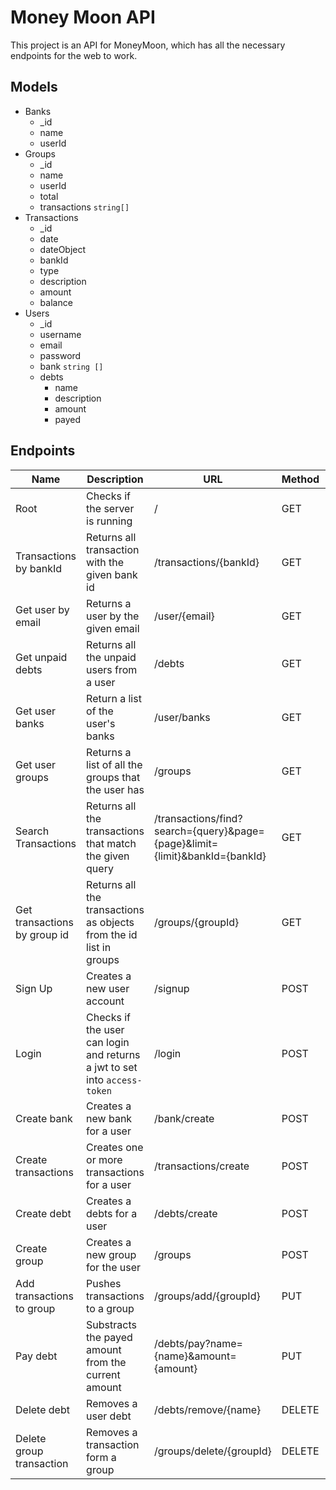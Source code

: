 # Money Moon API

This project is an API for MoneyMoon, which has all the necessary endpoints for the web to work.

## Models

- Banks
  - \_id
  - name
  - userId
- Groups
  - \_id
  - name
  - userId
  - total
  - transactions `string[]`
- Transactions
  - \_id
  - date
  - dateObject
  - bankId
  - type
  - description
  - amount
  - balance
- Users
  - \_id
  - username
  - email
  - password
  - bank `string []`
  - debts
    - name
    - description
    - amount
    - payed

## Endpoints

| Name                         | Description                                                               | URL                                                                         | Method | Body                                                   | Headers      |
| ---------------------------- | ------------------------------------------------------------------------- | --------------------------------------------------------------------------- | ------ | ------------------------------------------------------ | ------------ |
| Root                         | Checks if the server is running                                           | /                                                                           | GET    | NA                                                     | NA           |
| Transactions by bankId       | Returns all transaction with the given bank id                            | /transactions/{bankId}                                                      | GET    | NA                                                     | access-token |
| Get user by email            | Returns a user by the given email                                         | /user/{email}                                                               | GET    | NA                                                     | access-token |
| Get unpaid debts             | Returns all the unpaid users from a user                                  | /debts                                                                      | GET    | NA                                                     | access-token |
| Get user banks               | Return a list of the user's banks                                         | /user/banks                                                                 | GET    | NA                                                     | access-token |
| Get user groups              | Returns a list of all the groups that the user has                        | /groups                                                                     | GET    | NA                                                     | access-token |
| Search Transactions          | Returns all the transactions that match the given query                   | /transactions/find?search={query}&page={page}&limit={limit}&bankId={bankId} | GET    | NA                                                     | access-token |
| Get transactions by group id | Returns all the transactions as objects from the id list in groups        | /groups/{groupId}                                                           | GET    | NA                                                     | access-token |
| Sign Up                      | Creates a new user account                                                | /signup                                                                     | POST   | `{username, email, password}`                          | NA           |
| Login                        | Checks if the user can login and returns a jwt to set into `access-token` | /login                                                                      | POST   | `{email, password}`                                    | NA           |
| Create bank                  | Creates a new bank for a user                                             | /bank/create                                                                | POST   | `{name, userId}`                                       | access-token |
| Create transactions          | Creates one or more transactions for a user                               | /transactions/create                                                        | POST   | `[{date, bankId, type, description, amount, balance}]` | access-token |
| Create debt                  | Creates a debts for a user                                                | /debts/create                                                               | POST   | `{name, description, Amount}`                          | access-token |
| Create group                 | Creates a new group for the user                                          | /groups                                                                     | POST   | `{name}`                                               | access-token |
| Add transactions to group    | Pushes transactions to a group                                            | /groups/add/{groupId}                                                       | PUT    | `[string]`                                             | access-token |
| Pay debt                     | Substracts the payed amount from the current amount                       | /debts/pay?name={name}&amount={amount}                                      | PUT    | NA                                                     | access-token |
| Delete debt                  | Removes a user debt                                                       | /debts/remove/{name}                                                        | DELETE | NA                                                     | access-token |
| Delete group transaction     | Removes a transaction form a group                                        | /groups/delete/{groupId}                                                    | DELETE | `{transactionId}`                                      | access-token |
